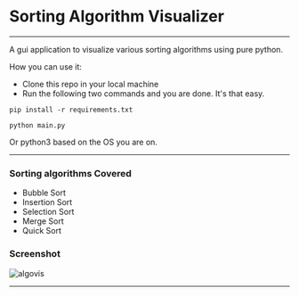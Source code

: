 # Sorting Algorithm Visualizer
***
A gui application to visualize various sorting algorithms using pure python.
    
How you can use it: 
- Clone this repo in your local machine
- Run the following two commands and you are done. It's that easy.

```
pip install -r requirements.txt
```
```
python main.py
```
Or python3 based on the OS you are on. 
***
### Sorting algorithms Covered
- Bubble Sort
- Insertion Sort
- Selection Sort
- Merge Sort
- Quick Sort

### Screenshot



![algovis](https://github.com/GSAUC3/RajarshiBanerjee/blob/master/images/algovis.gif)

***